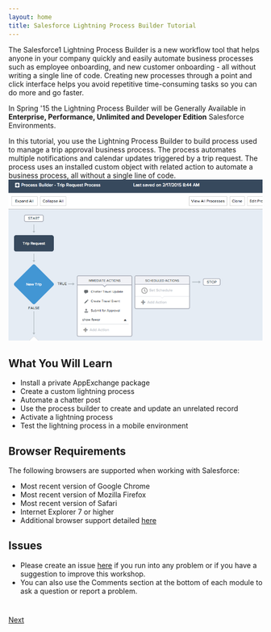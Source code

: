```yaml
---
layout: home
title: Salesforce Lightning Process Builder Tutorial
---
```

The Salesforce1 Lightning Process Builder is a new workflow tool that helps anyone in your company quickly and easily automate business processes such as employee onboarding, and new customer onboarding - all without writing a single line of code. Creating new processes through a point and click interface helps you avoid repetitive time-consuming tasks so you can do more and go faster. 

In Spring '15 the Lightning Process Builder will be Generally Available in **Enterprise, Performance, Unlimited and Developer Edition** Salesforce Environments.


In this tutorial, you use the Lightning Process Builder to build process used to manage a trip approval business process. The process automates multiple notifications and calendar updates triggered by a trip request.
The process uses an installed custom object with related action to automate a business process, all without a single line of code.
![](images/overview.jpg)



## What You Will Learn

- Install a private AppExchange package 
- Create a custom lightning process
- Automate a chatter post
- Use the process builder to create and update an unrelated record
- Activate a lightning process
- Test the lightning process in a mobile environment



## Browser Requirements

The following browsers are supported when working with Salesforce:

  - Most recent version of Google Chrome
  - Most recent version of Mozilla Firefox
  - Most recent version of Safari
  - Internet Explorer 7 or higher
  - Additional browser support detailed <a href="https://help.salesforce.com/apex/HTViewHelpDoc?id=getstart_browser_overview.htm" target="_blank">here</a>

## Issues

- Please create an issue <a href="https://github.com/developerforce/lightning-process-builder-tutorial/issues" target="_blank">here</a> if you run
into any problem or if you have a suggestion to improve this workshop.
- You can also use the Comments section at the bottom of each module to ask a question or report a problem.


<div class="row" style="margin-top:40px;">
<div class="col-sm-12">
<a href="create-developer-edition.html" class="btn btn-default pull-right">Next <i class="glyphicon glyphicon-chevron-right"></i></a>
</div>
</div>
